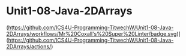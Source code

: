 # Unit1-08-Java-2DArrays

(https://github.com/ICS4U-Programming-TitwechW/Unit1-08-Java-2DArrays/workflows/Mr%20Coxall's%20Super%20Linter/badge.svg)](https://github.com/ICS4U-Programming-TitwechW/Unit1-08-Java-2DArrays/actions/)

